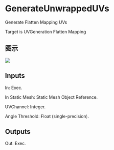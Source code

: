# GenerateUnwrappedUVs

Generate Flatten Mapping UVs

Target is UVGeneration Flatten Mapping

## 图示

![]($-20221218-18540374.png)

## Inputs

In: Exec.

In Static Mesh: Static Mesh Object Reference.

UVChannel: Integer.

Angle Threshold: Float (single-precision).  

## Outputs

Out: Exec.

